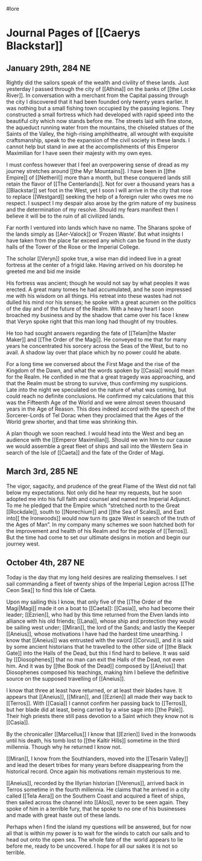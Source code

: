 #lore

# Journal Pages of [[Caerys Blackstar]]
  

## January 29th, 284 NE

Rightly did the sailors speak of the wealth and civility of these lands. Just yesterday I passed through the city of [[Athina]] on the banks of [[the Locke River]]. In conversation with a merchant from the Capital passing through the city I discovered that it had been founded only twenty years earlier. It was nothing but a small fishing town occupied by the passing legions. They constructed a small fortress which had developed with rapid speed into the beautiful city which now stands before me. The streets laid with fine stone, the aqueduct running water from the mountains, the chiseled statues of the Saints of the Valley, the high-rising amphitheatre, all wrought with exquisite craftsmanship, speak to the expansion of the civil society in these lands. I cannot help but stand in awe at the accomplishments of this Emperor Maximilian for I have seen their majesty with my own eyes.

I must confess however that I feel an overpowering sense of dread as my journey stretches around [[the Myr Mountains]]. I have been in [[the Empire]] of [[Netheril]] more than a month, but these conquered lands still retain the flavor of [[The Centerlands]]. Not for over a thousand years has a [[Blackstar]] set foot in the West, yet I soon I will arrive in the city that rose to replace [[Westgard]] seeking the help of a foreign ruler who owes me no respect. I suspect I my despair also arose by the grim nature of my business and the determination of my resolve. Should my fears manifest then I believe it will be to the ruin of all civilized lands. 

Far north I ventured into lands which have no name. The Sharans spoke of the lands simply as [[Aer-Valock]] or ‘Frozen Waste’. But what insights I have taken from the place far exceed any which can be found in the dusty halls of the Tower of the Rose or the Imperial College. 

The scholar [[Veryn]] spoke true, a wise man did indeed live in a great fortress at the center of a frigid lake. Having arrived on his doorstep he greeted me and bid me inside 

His fortress was ancient; though he would not say by what peoples it was erected. A great many tomes he had accumulated, and he soon impressed me with his wisdom on all things. His retreat into these wastes had not dulled his mind nor his senses; he spoke with a great acumen on the politics of the day and of the future of the Realm. With a heavy heart I soon broached my business and by the shadow that came over his face I knew that Veryn spoke right that this man long had thought of my troubles.

He too had sought answers regarding the fate of [[Telam|the Master Maker]] and [[The Order of the Magi]]. He conveyed to me that for many years he concentrated his sorcery across the Seas of the West, but to no avail. A shadow lay over that place which by no power could he abate. 

For a long time we conversed about the First Mage and the rise of the Kingdom of the Dawn, and what the words spoken by [[Casia]] would mean for the Realm. He confided in me that a great tragedy was approaching, and that the Realm must be strong to survive, thus confirming my suspicions. Late into the night we speculated on the nature of what was coming, but could reach no definite conclusions. He confirmed my calculations that this was the Fifteenth Age of the World and we were almost seven thousand years in the Age of Reason. This does indeed accord with the speech of the Sorcerer-Lords of Tel Dorac when they proclaimed that the Ages of the World grew shorter, and that time was shrinking thin. 

A plan though we soon reached. I would head into the West and beg an audience with the [[Emperor Maximilian]]. Should we win him to our cause we would assemble a great fleet of ships and sail into the Western Sea in search of the Isle of [[Caeta]] and the fate of the Order of Magi. 

  

## March 3rd, 285 NE


The vigor, sagacity, and prudence of the great Flame of the West did not fall below my expectations. Not only did he hear my requests, but he soon adopted me into his full faith and counsel and named me Imperial Adjunct. To me he pledged that the Empire which “stretched north to the Great [[Rockdale]], south to [[Norechium]] and [[the Sea of Scales]], and East into[[ the Ironwoods]] would now turn its gaze West in search of the truth of the Ages of Man”. In my company many schemes we soon hatched both for the improvement and health of his Realm and for the people of [[Terros]]. But the time had come to set our ultimate designs in motion and begin our journey west.

  

## October 4th, 287 NE

Today is the day that my long held desires are realizing themselves. I set sail commanding a fleet of twenty ships of the Imperial Legion across [[The Ceon Sea]] to find this Isle of Caeta. 

Upon my sailing this I know, that only five of the [[The Order of the Magi|Magi]] made it on a boat to [[Caeta]]: [[Casia]], who had become their leader; [[Ezrien]], who had by this time returned from the Elven lands into alliance with his old friends; [[Lana]], whose ship and protection they would be sailing west under; [[Miran]], the lord of the Sands; and lastly the Keeper [[Aneius]], whose motivations I have had the hardest time unearthing. I know that [[Aneius]] was entrusted with the sword [[Corvus]], and it is said by some ancient historians that he travelled to the other side of [[the Black Gate]] into the Halls of the Dead, but this I find hard to believe. It was said by [[Diosophenes]] that no man can exit the Halls of the Dead, not even him. And it was by [[the Book of the Dead]] composed by [[Aneius]] that Diosophenes composed his teachings, making him I believe the definitive source on the supposed travelling of [[Aneius]]. 

I know that three at least have returned, or at least their blades have. It appears that [[Aneius]], [[Miran]], and [[Ezrien]] all made their way back to [[Terros]]. With [[Casia]] I cannot confirm her passing back to [[Terros]], but her blade did at least, being carried by a wise sage into [[the Pale]]. Their high priests there still pass devotion to a Saint which they know not is [[Casia]]. 

By the chronicaller [[Marcellus]] I know that [[Ezrien]] lived in the Ironwoods until his death, his tomb lost to [[the Kaltir Hills]] sometime in the third millennia. Though why he returned I know not. 

[[Miran]], I know from the Southlanders, moved into the [[Tesarin Valley]] and lead the desert tribes for many years before disappearing from the historical record. Once again his motivations remain mysterious to me.

[[Aneius]], recorded by the Illyrian historian [[Verenus]], arrived back in Terros sometime in the fourth millennia. He claims that he arrived in a city called [[Tela Aera]] on the Southern Coast and acquired a fleet of ships, then sailed across the channel into [[Alos]], never to be seen again. They spoke of him in a terrible fury, that he spoke to no one of his businesses and made with great haste out of these lands. 

Perhaps when I find the island my questions will be answered, but for now all that is within my power is to wait for the winds to catch our sails and to head out onto the open sea. The whole fate of the  world appears to lie before me, ready to be uncovered. I hope for all our sakes it is not so terrible.